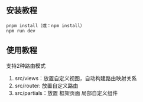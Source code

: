 ## 安装教程

````
pnpm install（或：npm install）
npm run dev
````

## 使用教程

支持2种路由模式

1. src/views：放置自定义视图，自动构建路由映射关系
2. src/router: 放置自定义路由
3. src/partials：放置 框架页面 局部自定义组件